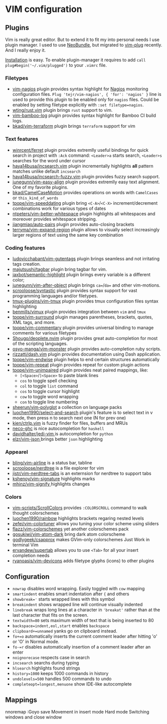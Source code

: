 VIM configuration
=================

## Plugins

Vim is really great editor. But to extend it to fit my into personal needs I
use plugin manager. I used to use [NeoBundle](https://github.com/Shougo/neobundle.vim),
but migrated to [vim-plug](https://github.com/junegunn/vim-plug) recently.
And I really enjoy it.

[Installation](https://github.com/junegunn/vim-plug#installation) is easy.
To enable plugin-manager it requires to add `call plug#begin('~/.vim/plugged')` to your `.vimrc` file.



### Filetypes

- [vim-nagios](https://github.com/tejr/vim-nagios) plugin provides syntax
  highlight for [Nagios](https://www.nagios.org/) monitoring configuration
  files. `Plug 'tejr/vim-nagios', { 'for': 'nagios' }` line is used to provide
  this plugin to be enabled only for `nagios` files. Could be enabled by
  setting filetype explicitly with `:set filetype=nagios`.
- [wting/rust.vim](https://github.com/wting/rust.vim) plugin brings `rust`
  support to vim.
- [vim-bamboo-log](https://github.com/Valiev/vim-bamboo-log) plugin provides
  syntax highlight for Bamboo CI build logs.
- [bkad/vim-terraform](https://github.com/bkad/vim-terraform) plugin brings
  `terraform` support for vim


### Text features

- [winrcent/ferret](https://github.com/wincent/ferret) plugin provides
  extremlly useful bindings for quick search in project with `:Ack`
  command: `<Leader>a` starts search, `<Leader>s` searches for the word under
  cursor
- [haya14busa/incsearch.vim](https://github.com/haya14busa/incsearch.vim)
  plugin incrementally highlights **all** pattern matches unlike
  default `incsearch`
- [haya14busa/incsearch-fuzzy.vim](https://github.com/haya14busa/incsearch-fuzzy.vim)
  plugin provides fuzzy search support.
- [junegunn/vim-easy-align](https://github.com/junegunn/vim-easy-align) plugin
  provides extremlly easy text alignment. One of my favorite plugins.
- [bkad/CamelCaseMotion](https://github.com/bkad/CamelCaseMotion) provides
  operations on words with `CamelCases` or `this_kind_of_words`
- [tpope/vim-speeddating](https://github.com/tpope/vim-speeddating) plugin
  bring `<C-A>`/`<C-X>` increment/decrement combinations work for various
  types of dates
- [ntpeters/vim-better-whitespace](https://github.com/ntpeters/vim-better-whitespace)
  plugin highlights all whitespaces and moreover provides whitespace stripping.
- [jiangmiao/auto-pairs](https://github.com/jiangmiao/auto-pairs) plugin
  provides auto-closing brackets
- [terryma/vim-expand-region](https://github.com/erryma/vim-expand-region) plugin allows
  to visually select increasingly larger regions of text using the same key
  combination


### Coding features

- [ludovicchabant/vim-gutentags](https://github.com/ludovicchabant/vim-gutentags) plugin
  brings seamless and not irritating tags creation.
- [majutsushi/tagbar](https://github.com/majutsushi/tagbar) plugin bring
  tagbar for vim.
- [jaxbot/semantic-highlight](https://github.com/jaxbot/semantic-highlight.vim) plugin brings
  every variable is a different color;
- [junegunn/vim-after-object](https://github.com/junegunn/vim-after-object)
  plugin brings `ca=`/`da=` and other vim-motions.
- [scrooloose/syntastic](https://github.com/scrooloose/syntastic) plugin
  provides syntax support for vast programming languages and/or filetypes.
- [tmux-plugins/vim-tmux](https://github.com/tmux-plugins/vim-tmux) plugin
  provides tmux configuration files syntax highlighting
- [benmills/vimux](https://github.com/benmills/vimux) plugin provides
  integration between `vim` and `tmux`
- [tpope/vim-surround](https://github.com/tpope/vim-surround) plugin manages
  parentheses, brackets, quotes, XML tags, and more.
- [tpope/vim-commentary](https://github.com/tpope/vim-commentary) plugin
  provides universal binding to manage comments for various filetypes
- [Shougo/deoplete.nvim](https://github.com/Shougo/deoplete.nvim) plugin
  provides great auto-completion for most of the scripting languages.
- [osyo-manga/vim-monster](https://github.com/osyo-manga/vim-monster) plugin
  provides auto-completion ruby scripts.
- [rizzatti/dash.vim](https://github.com/rizzatti/dash.vim) plugin
  provides documentation using Dash application.
- [tpope/vim-endwise](https://github.com/tpope/vim-endwise) plugin helps to end
  certain structures automatically
- [tpope/vim-repeat](https://github.com/tpope/vim-repeat) plugin provides
  repeat for custom plugin actions
- [tpope/vim-unimpaired](https://github.com/url_here) plugin provides neat
  paired mappings, like:
    * `[<Space>`/`]<Space>` to paste blank lines
    * `cos` to toggle spell checking
    * `col` to toggle `list` command
    * `cos` to toggle cursor highlight
    * `cow` to toggle word wrapping
    * `con` to toggle line numbering
- [sheerun/vim-polyglot](https://github.com/sheerun/vim-polyglot) a collection
  on language packs
- [luochen1990/select-and-search](https://github.com/luochen1990/select-and-search)
  plugin's feature is to select text in v mode, then press n to search next one
  (N for prev one)
- [kien/ctrlp.vim](https://github.com/kien/ctrlp.vim) is fuzzy finder for
  files, buffers and MRUs
- [neco-ghc](https://github.com/eagletmt/neco-ghc) is nice autocompletion for
  `haskell`
- [davidhalter/jedi-vim ](https://github.com/davidhalter/jedi-vim) is
  autocompletion for `python`
- [elzr/vim-json ](https://github.com/elzr/vim-json) brings better `json`
  highlighting


### Appearel

- [bling/vim-airline](https://github.com/bling/vim-airline) is a status bar, tabline
- [scrooloose/nerdtree](https://github.com/scrooloose/nerdtree) is a file
  explorer for vim
- [jistr/vim-nerdtree-tabs](https://github.com/jistr/vim-nerdtree-tabs) is an
  externsion for nerdtree to support tabs
- [kshenoy/vim-signature](https://github.com/kshenoy/vim-signature) highlights
  marks
- [mhinz/vim-signify ](https://github.com/url_here) highlights changes


### Colors

- [vim-scripts/ScrollColors](https://github.com/vim-scripts/ScrollColors) provides
  `:COLORSCROLL` command to walk thought colorschemes
- [luochen1990/rainbow](https://github.com/luochen1990/rainbow) highlights
  brackets regaring nested levels
- [zefei/vim-colortuner](https://github.com/zefei/vim-colortuner) allows you
  tuning your color scheme using sliders
- [flazz/vim-colorschemes](https://github.com/flazz/vim-colorschemes) yet
  another colorschemes pack
- [gosukiwi/vim-atom-dark](https://github.com/gosukiwi/vim-atom-dark) bring
  dark atom colorscheme
- [godlygeek/csapprox](https://github.com/url_here) makes GVim-only
  colorschemes Just Work in terminal Vim
- [ervandew/supertab](https://github.com/ervandew/supertab) allows you to use
  `<Tab>` for all your insert completion needs
- [ryanoasis/vim-devicons](https://github.com/ryanoasis/vim-devicons) adds
  filetype glyphs (icons) to other plugins

## Configuration


- `nowrap` disables word wrapping. Easily toggled with `cow` mapping
- `smartindent` enables smart indentation after `{` and others
- `showbreak=⁻` starts wrapped lines with this symbol
- `breakindent` shows wrapped line will continue visually indented
- `linebreak` wraps long lines at a character in `'breakat'`
   rather than at the last character that fits on the screen.
- `textwidth=80` sets maximum width of text that is being inserted to 80
- `backspace=indent,eol,start` enables `backspace`
- `clipboard+=unnamed` yanks go on clipboard instead.
- `fo+=o` automatically inserts the current comment leader after hitting 'o' or 'O' in Normal mode.
- `fo-=r` disables automatically insertion of a comment leader after an enter
- `noignorecase` respects case in search
- `incsearch` searchs during typing
- `hlsearch` highlights found strings
- `history=1000` keeps 1000 commands in history
- `undolevels=500` handles 500 commands to undo
- `completeopt=longest,menuone` show IDE-like autocomplete

## Mappings
nnoremap <Leader><Leader> :Goyo<CR>
save
Movement in insert mode
Hard mode
Switching windows and close window
